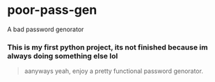 # poor-pass-gen
A bad password genorator

### This is my first python project, its not finished because im always doing something else lol

> aanyways yeah, enjoy a pretty functional password genorator.
